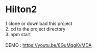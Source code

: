 # Hilton2
1.clone or download this project<br/>
2. cd to the project directory<br/>
3. npm start<br/>
<br/>
DEMO :
https://youtu.be/6GuMqgKvMDA



